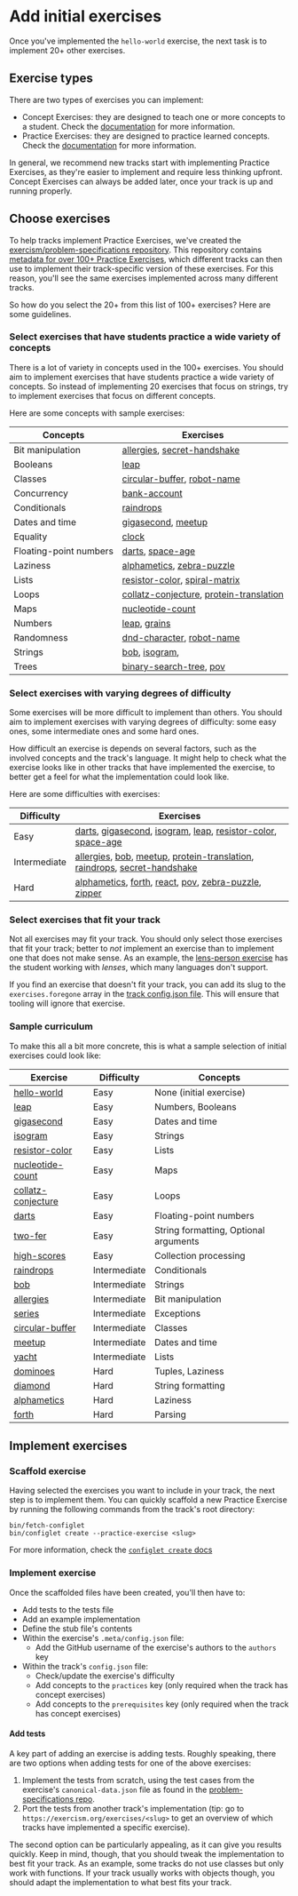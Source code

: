 # Add initial exercises

Once you've implemented the `hello-world` exercise, the next task is to implement 20+ other exercises.

## Exercise types

There are two types of exercises you can implement:

- Concept Exercises: they are designed to teach one or more concepts to a student. Check the [documentation](/docs/building/tracks/concept-exercises) for more information.
- Practice Exercises: they are designed to practice learned concepts. Check the [documentation](/docs/building/tracks/practice-exercises) for more information.

In general, we recommend new tracks start with implementing Practice Exercises, as they're easier to implement and require less thinking upfront.
Concept Exercises can always be added later, once your track is up and running properly.

## Choose exercises

To help tracks implement Practice Exercises, we've created the [exercism/problem-specifications repository](https://github.com/exercism/problem-specifications).
This repository contains [metadata for over 100+ Practice Exercises](https://github.com/exercism/problem-specifications/tree/main/exercises), which different tracks can then use to implement their track-specific version of these exercises.
For this reason, you'll see the same exercises implemented across many different tracks.

So how do you select the 20+ from this list of 100+ exercises?
Here are some guidelines.

### Select exercises that have students practice a wide variety of concepts

There is a lot of variety in concepts used in the 100+ exercises.
You should aim to implement exercises that have students practice a wide variety of concepts.
So instead of implementing 20 exercises that focus on strings, try to implement exercises that focus on different concepts.

Here are some concepts with sample exercises:

| Concepts               | Exercises                                                                            |
| ---------------------- | ------------------------------------------------------------------------------------ |
| Bit manipulation       | [allergies][allergies], [secret-handshake][secret-handshake]                         |
| Booleans               | [leap][leap]                                                                         |
| Classes                | [circular-buffer][circular-buffer], [robot-name][robot-name]                         |
| Concurrency            | [bank-account][bank-account]                                                         |
| Conditionals           | [raindrops][raindrops]                                                               |
| Dates and time         | [gigasecond][gigasecond], [meetup][meetup]                                           |
| Equality               | [clock][clock]                                                                       |
| Floating-point numbers | [darts][darts], [space-age][space-age]                                               |
| Laziness               | [alphametics][alphametics], [zebra-puzzle][zebra-puzzle]                             |
| Lists                  | [resistor-color][resistor-color], [spiral-matrix][spiral-matrix]                     |
| Loops                  | [collatz-conjecture][collatz-conjecture], [protein-translation][protein-translation] |
| Maps                   | [nucleotide-count][nucleotide-count]                                                 |
| Numbers                | [leap][leap], [grains][grains]                                                       |
| Randomness             | [dnd-character][dnd-character], [robot-name][robot-name]                             |
| Strings                | [bob][bob], [isogram][isogram],                                                      |
| Trees                  | [binary-search-tree][binary-search-tree], [pov][pov]                                 |

### Select exercises with varying degrees of difficulty

Some exercises will be more difficult to implement than others.
You should aim to implement exercises with varying degrees of difficulty: some easy ones, some intermediate ones and some hard ones.

How difficult an exercise is depends on several factors, such as the involved concepts and the track's language.
It might help to check what the exercise looks like in other tracks that have implemented the exercise, to better get a feel for what the implementation could look like.

Here are some difficulties with exercises:

| Difficulty   | Exercises                                                                                                                                                      |
| ------------ | -------------------------------------------------------------------------------------------------------------------------------------------------------------- |
| Easy         | [darts][darts], [gigasecond][gigasecond], [isogram][isogram], [leap][leap], [resistor-color][resistor-color], [space-age][space-age]                           |
| Intermediate | [allergies][allergies], [bob][bob], [meetup][meetup], [protein-translation][protein-translation], [raindrops][raindrops], [secret-handshake][secret-handshake] |
| Hard         | [alphametics][alphametics], [forth][forth], [react], [pov][pov], [zebra-puzzle][zebra-puzzle], [zipper][zipper]                                                |

### Select exercises that fit your track

Not all exercises may fit your track.
You should only select those exercises that fit your track; better to _not_ implement an exercise than to implement one that does not make sense.
As an example, the [lens-person exercise](https://github.com/exercism/problem-specifications/tree/main/exercises/lens-person) has the student working with _lenses_, which many languages don't support.

If you find an exercise that doesn't fit your track, you can add its slug to the `exercises.foregone` array in the [track config.json file](/docs/building/tracks/config-json).
This will ensure that tooling will ignore that exercise.

### Sample curriculum

To make this all a bit more concrete, this is what a sample selection of initial exercises could look like:

| Exercise                                 | Difficulty   | Concepts                              |
| ---------------------------------------- | ------------ | ------------------------------------- |
| [hello-world][hello-world]               | Easy         | None (initial exercise)               |
| [leap][leap]                             | Easy         | Numbers, Booleans                     |
| [gigasecond][gigasecond]                 | Easy         | Dates and time                        |
| [isogram][isogram]                       | Easy         | Strings                               |
| [resistor-color][resistor-color]         | Easy         | Lists                                 |
| [nucleotide-count][nucleotide-count]     | Easy         | Maps                                  |
| [collatz-conjecture][collatz-conjecture] | Easy         | Loops                                 |
| [darts][darts]                           | Easy         | Floating-point numbers                |
| [two-fer][two-fer]                       | Easy         | String formatting, Optional arguments |
| [high-scores][high-scores]               | Easy         | Collection processing                 |
| [raindrops][raindrops]                   | Intermediate | Conditionals                          |
| [bob][bob]                               | Intermediate | Strings                               |
| [allergies][allergies]                   | Intermediate | Bit manipulation                      |
| [series][series]                         | Intermediate | Exceptions                            |
| [circular-buffer][circular-buffer]       | Intermediate | Classes                               |
| [meetup][meetup]                         | Intermediate | Dates and time                        |
| [yacht][yacht]                           | Intermediate | Lists                                 |
| [dominoes][dominoes]                     | Hard         | Tuples, Laziness                      |
| [diamond][diamond]                       | Hard         | String formatting                     |
| [alphametics][alphametics]               | Hard         | Laziness                              |
| [forth][forth]                           | Hard         | Parsing                               |

## Implement exercises

### Scaffold exercise

Having selected the exercises you want to include in your track, the next step is to implement them.
You can quickly scaffold a new Practice Exercise by running the following commands from the track's root directory:

```shell
bin/fetch-configlet
bin/configlet create --practice-exercise <slug>
```

For more information, check the [`configlet create` docs](/docs/building/configlet/create)

### Implement exercise

Once the scaffolded files have been created, you'll then have to:

- Add tests to the tests file
- Add an example implementation
- Define the stub file's contents
- Within the exercise's `.meta/config.json` file:
  - Add the GitHub username of the exercise's authors to the `authors` key
- Within the track's `config.json` file:
  - Check/update the exercise's difficulty
  - Add concepts to the `practices` key (only required when the track has concept exercises)
  - Add concepts to the `prerequisites` key (only required when the track has concept exercises)

#### Add tests

A key part of adding an exercise is adding tests.
Roughly speaking, there are two options when adding tests for one of the above exercises:

1. Implement the tests from scratch, using the test cases from the exercise's `canonical-data.json` file as found in the [problem-specifications repo][problem-specifications-exercises].
2. Port the tests from another track's implementation (tip: go to `https://exercism.org/exercises/<slug>` to get an overview of which tracks have implemented a specific exercise).

The second option can be particularly appealing, as it can give you results quickly.
Keep in mind, though, that you should tweak the implementation to best fit your track.
As an example, some tracks do not use classes but only work with functions.
If your track usually works with objects though, you should adapt the implementation to what best fits your track.

[problem-specifications-exercises]: https://github.com/exercism/problem-specifications/tree/main/exercises/
[allergies]: https://github.com/exercism/problem-specifications/tree/main/exercises/allergies
[alphametics]: https://github.com/exercism/problem-specifications/tree/main/exercises/alphametics
[bank-account]: https://github.com/exercism/problem-specifications/tree/main/exercises/bank-account
[binary-search-tree]: https://github.com/exercism/problem-specifications/tree/main/exercises/binary-search-tree
[bob]: https://github.com/exercism/problem-specifications/tree/main/exercises/bob
[circular-buffer]: https://github.com/exercism/problem-specifications/tree/main/exercises/circular-buffer
[clock]: https://github.com/exercism/problem-specifications/tree/main/exercises/clock
[collatz-conjecture]: https://github.com/exercism/problem-specifications/tree/main/exercises/collatz-conjecture
[darts]: https://github.com/exercism/problem-specifications/tree/main/exercises/darts
[diamond]: https://github.com/exercism/problem-specifications/tree/main/exercises/diamond
[dnd-character]: https://github.com/exercism/problem-specifications/tree/main/exercises/dnd-character
[dominoes]: https://github.com/exercism/problem-specifications/tree/main/exercises/dominoes
[forth]: https://github.com/exercism/problem-specifications/tree/main/exercises/forth
[gigasecond]: https://github.com/exercism/problem-specifications/tree/main/exercises/gigasecond
[grains]: https://github.com/exercism/problem-specifications/tree/main/exercises/grains
[hamming]: https://github.com/exercism/problem-specifications/tree/main/exercises/hamming
[hello-world]: https://github.com/exercism/problem-specifications/tree/main/exercises/hello-world
[high-scores]: https://github.com/exercism/problem-specifications/tree/main/exercises/high-scores
[isogram]: https://github.com/exercism/problem-specifications/tree/main/exercises/isogram
[leap]: https://github.com/exercism/problem-specifications/tree/main/exercises/leap
[lens-person]: https://github.com/exercism/problem-specifications/tree/main/exercises/lens-person
[meetup]: https://github.com/exercism/problem-specifications/tree/main/exercises/meetup
[nucleotide-count]: https://github.com/exercism/problem-specifications/tree/main/exercises/nucleotide-count
[pov]: https://github.com/exercism/problem-specifications/tree/main/exercises/pov
[protein-translation]: https://github.com/exercism/problem-specifications/tree/main/exercises/protein-translation
[raindrops]: https://github.com/exercism/problem-specifications/tree/main/exercises/raindrops
[react]: https://github.com/exercism/problem-specifications/tree/main/exercises/react
[resistor-color]: https://github.com/exercism/problem-specifications/tree/main/exercises/resistor-color
[robot-name]: https://github.com/exercism/problem-specifications/tree/main/exercises/robot-name
[secret-handshake]: https://github.com/exercism/problem-specifications/tree/main/exercises/secret-handshake
[series]: https://github.com/exercism/problem-specifications/tree/main/exercises/series
[space-age]: https://github.com/exercism/problem-specifications/tree/main/exercises/space-age
[spiral-matrix]: https://github.com/exercism/problem-specifications/tree/main/exercises/spiral-matrix
[two-bucket]: https://github.com/exercism/problem-specifications/tree/main/exercises/two-bucket
[two-fer]: https://github.com/exercism/problem-specifications/tree/main/exercises/two-fer
[yacht]: https://github.com/exercism/problem-specifications/tree/main/exercises/yacht
[zebra-puzzle]: https://github.com/exercism/problem-specifications/tree/main/exercises/zebra-puzzle
[zipper]: https://github.com/exercism/problem-specifications/tree/main/exercises/zipper
